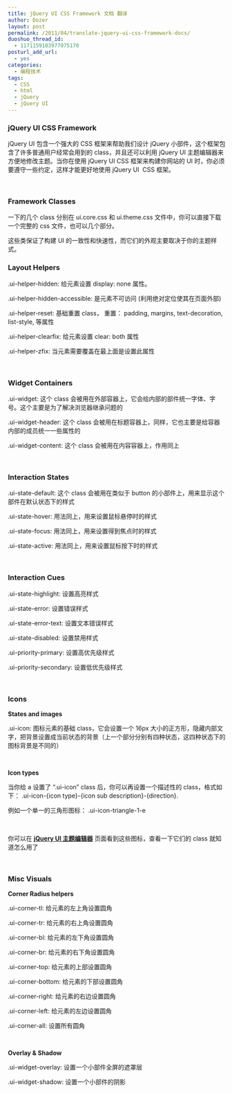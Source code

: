 ```yaml
---
title: jQuery UI CSS Framework 文档 翻译
author: Dozer
layout: post
permalink: /2011/04/translate-jquery-ui-css-framework-docs/
duoshuo_thread_id:
  - 1171159103977075170
posturl_add_url:
  - yes
categories:
  - 编程技术
tags:
  - CSS
  - html
  - jQuery
  - jQuery UI
---
```


### <span id="jQuery_UI_CSS_Framework">jQuery UI CSS Framework</span>

jQuery UI 包含一个强大的 CSS 框架来帮助我们设计 jQuery 小部件，这个框架包含了许多普通用户经常会用到的 class，并且还可以利用 jQuery UI 主题编辑器来方便地修改主题。当你在使用 jQuery UI CSS 框架来构建你网站的 UI 时，你必须要遵守一些约定，这样才能更好地使用 jQuery UI  CSS 框架。

&nbsp;

### <span id="Framework_Classes">Framework Classes</span>

一下的几个 class 分别在 ui.core.css 和 ui.theme.css 文件中，你可以直接下载一个完整的 css 文件，也可以几个部分。

这些类保证了构建 UI 的一致性和快速性，而它们的外观主要取决于你的主题样式。

<!--more-->

### <span id="Layout_Helpers">Layout Helpers</span>

.ui-helper-hidden: 给元素设置 display: none 属性。

.ui-helper-hidden-accessible: 是元素不可访问 (利用绝对定位使其在页面外部)

.ui-helper-reset: 基础重置 class， 重置： padding, margins, text-decoration, list-style, 等属性

.ui-helper-clearfix: 给元素设置 clear: both 属性

.ui-helper-zfix: 当元素需要覆盖在最上面是设置此属性

&nbsp;

### <span id="Widget_Containers">Widget Containers</span>

.ui-widget: 这个 class 会被用在外部容器上，它会给内部的部件统一字体、字号。这个主要是为了解决浏览器继承问题的

.ui-widget-header: 这个 class 会被用在标题容器上，同样，它也主要是给容器内部的成员统一一些属性的

.ui-widget-content: 这个 class 会被用在内容容器上，作用同上

&nbsp;

### <span id="Interaction_States">Interaction States</span>

.ui-state-default: 这个 class 会被用在类似于 button 的小部件上，用来显示这个部件在默认状态下的样式

.ui-state-hover: 用法同上，用来设置鼠标悬停时的样式

.ui-state-focus: 用法同上，用来设置得到焦点时的样式

.ui-state-active: 用法同上，用来设置鼠标按下时的样式

&nbsp;

### <span id="Interaction_Cues">Interaction Cues</span>

.ui-state-highlight: 设置高亮样式

.ui-state-error: 设置错误样式

.ui-state-error-text: 设置文本错误样式

.ui-state-disabled: 设置禁用样式

.ui-priority-primary: 设置高优先级样式

.ui-priority-secondary: 设置低优先级样式

&nbsp;

### <span id="Icons">Icons</span>

**States and images**

.ui-icon: 图标元素的基础 class，它会设置一个 16px 大小的正方形，隐藏内部文字，把背景设置成当前状态的背景（上一个部分分别有四种状态，这四种状态下的图标背景是不同的）

&nbsp;

**Icon types**

当你给 a 设置了 &#8220;.ui-icon&#8221; class 后，你可以再设置一个描述性的 class，格式如下： .ui-icon-{icon type}-{icon sub description}-{direction}.

例如一个单一的三角形图标： .ui-icon-triangle-1-e

&nbsp;

你可以在 <a href="http://jqueryui.com/themeroller/" target="_blank"><strong>jQuery UI 主题编辑器</strong></a> 页面看到这些图标，查看一下它们的 class 就知道怎么用了

&nbsp;

### <span id="Misc_Visuals">Misc Visuals</span>

**Corner Radius helpers**

.ui-corner-tl: 给元素的左上角设置圆角

.ui-corner-tr: 给元素的右上角设置圆角

.ui-corner-bl: 给元素的左下角设置圆角

.ui-corner-br: 给元素的右下角设置圆角

.ui-corner-top: 给元素的上部设置圆角

.ui-corner-bottom: 给元素的下部设置圆角

.ui-corner-right: 给元素的右边设置圆角

.ui-corner-left: 给元素的左边设置圆角

.ui-corner-all: 设置所有圆角

&nbsp;

**Overlay & Shadow**

.ui-widget-overlay: 设置一个小部件全屏的遮罩层

.ui-widget-shadow: 设置一个小部件的阴影
